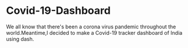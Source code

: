 # Covid-19-Dashboard
We all know that there's been a corona virus pandemic throughout the world.Meantime,I decided to make a Covid-19 tracker dashboard of India using dash.
